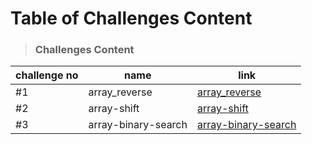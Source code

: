 # Table of Challenges Content


> ### Challenges Content 

| challenge no      | name  | link  |
| ------------ | -------|------- |
| #1 | array_reverse  |  [array_reverse](./arrayReverse/README.md) |
| #2 | array-shift  |  [array-shift](./arrayShift/README.md) |
| #3 | array-binary-search  |  [array-binary-search](./arrayBinarySearch/README.md)